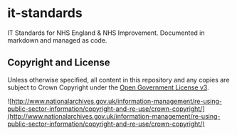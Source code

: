# it-standards
IT Standards for NHS England &amp; NHS Improvement. Documented in markdown and managed as code.

## Copyright and License

Unless otherwise specified, all content in this repository and any copies are subject to Crown Copyright under the [Open Government License v3](./LICENSE).

![http://www.nationalarchives.gov.uk/information-management/re-using-public-sector-information/copyright-and-re-use/crown-copyright/](http://www.nationalarchives.gov.uk/information-management/re-using-public-sector-information/copyright-and-re-use/crown-copyright/)
